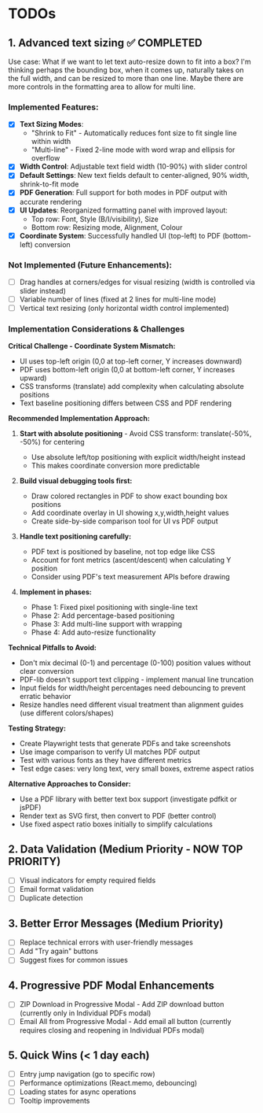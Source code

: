 # TODOs 

## 1. Advanced text sizing ✅ COMPLETED

Use case: What if we want to let text auto-resize down to fit into a box? I'm thinking perhaps the bounding box, when it comes up, naturally takes on the full width, and can be resized to more than one line. Maybe there are more controls in the formatting area to allow for multi line.

### Implemented Features:
- [x] **Text Sizing Modes**: 
  - "Shrink to Fit" - Automatically reduces font size to fit single line within width
  - "Multi-line" - Fixed 2-line mode with word wrap and ellipsis for overflow
- [x] **Width Control**: Adjustable text field width (10-90%) with slider control
- [x] **Default Settings**: New text fields default to center-aligned, 90% width, shrink-to-fit mode
- [x] **PDF Generation**: Full support for both modes in PDF output with accurate rendering
- [x] **UI Updates**: Reorganized formatting panel with improved layout:
  - Top row: Font, Style (B/I/visibility), Size
  - Bottom row: Resizing mode, Alignment, Colour
- [x] **Coordinate System**: Successfully handled UI (top-left) to PDF (bottom-left) conversion

### Not Implemented (Future Enhancements):
- [ ] Drag handles at corners/edges for visual resizing (width is controlled via slider instead)
- [ ] Variable number of lines (fixed at 2 lines for multi-line mode)
- [ ] Vertical text resizing (only horizontal width control implemented)

### Implementation Considerations & Challenges

**Critical Challenge - Coordinate System Mismatch:**
- UI uses top-left origin (0,0 at top-left corner, Y increases downward)
- PDF uses bottom-left origin (0,0 at bottom-left corner, Y increases upward)
- CSS transforms (translate) add complexity when calculating absolute positions
- Text baseline positioning differs between CSS and PDF rendering

**Recommended Implementation Approach:**
1. **Start with absolute positioning** - Avoid CSS transform: translate(-50%, -50%) for centering
   - Use absolute left/top positioning with explicit width/height instead
   - This makes coordinate conversion more predictable

2. **Build visual debugging tools first:**
   - Draw colored rectangles in PDF to show exact bounding box positions
   - Add coordinate overlay in UI showing x,y,width,height values
   - Create side-by-side comparison tool for UI vs PDF output

3. **Handle text positioning carefully:**
   - PDF text is positioned by baseline, not top edge like CSS
   - Account for font metrics (ascent/descent) when calculating Y position
   - Consider using PDF's text measurement APIs before drawing

4. **Implement in phases:**
   - Phase 1: Fixed pixel positioning with single-line text
   - Phase 2: Add percentage-based positioning
   - Phase 3: Add multi-line support with wrapping
   - Phase 4: Add auto-resize functionality

**Technical Pitfalls to Avoid:**
- Don't mix decimal (0-1) and percentage (0-100) position values without clear conversion
- PDF-lib doesn't support text clipping - implement manual line truncation
- Input fields for width/height percentages need debouncing to prevent erratic behavior
- Resize handles need different visual treatment than alignment guides (use different colors/shapes)

**Testing Strategy:**
- Create Playwright tests that generate PDFs and take screenshots
- Use image comparison to verify UI matches PDF output
- Test with various fonts as they have different metrics
- Test edge cases: very long text, very small boxes, extreme aspect ratios

**Alternative Approaches to Consider:**
- Use a PDF library with better text box support (investigate pdfkit or jsPDF)
- Render text as SVG first, then convert to PDF (better control)
- Use fixed aspect ratio boxes initially to simplify calculations

## 2. Data Validation (Medium Priority - NOW TOP PRIORITY)
- [ ] Visual indicators for empty required fields
- [ ] Email format validation
- [ ] Duplicate detection

## 3. Better Error Messages (Medium Priority)
- [ ] Replace technical errors with user-friendly messages
- [ ] Add "Try again" buttons
- [ ] Suggest fixes for common issues

## 4. Progressive PDF Modal Enhancements
- [ ] ZIP Download in Progressive Modal - Add ZIP download button (currently only in Individual PDFs modal)
- [ ] Email All from Progressive Modal - Add email all button (currently requires closing and reopening in Individual PDFs modal)

## 5. Quick Wins (< 1 day each)
- [ ] Entry jump navigation (go to specific row)
- [ ] Performance optimizations (React.memo, debouncing)
- [ ] Loading states for async operations
- [ ] Tooltip improvements 